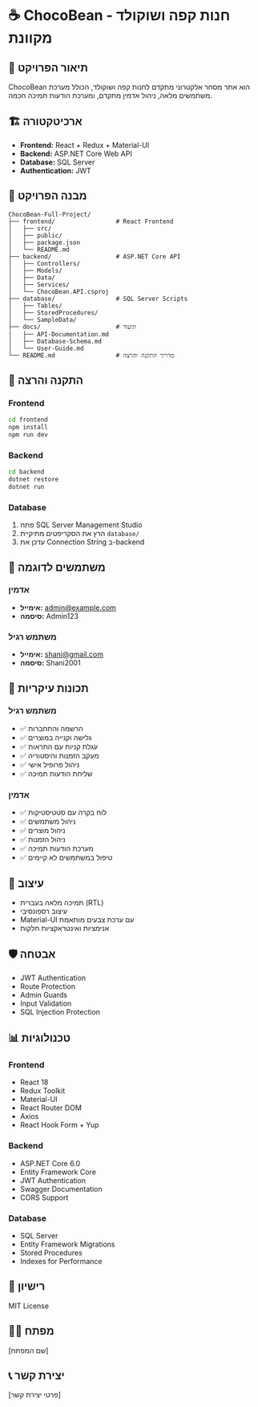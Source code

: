 # ☕ ChocoBean - חנות קפה ושוקולד מקוונת

## 🎯 תיאור הפרויקט
ChocoBean הוא אתר מסחר אלקטרוני מתקדם לחנות קפה ושוקולד, הכולל מערכת משתמשים מלאה, ניהול אדמין מתקדם, ומערכת הודעות תמיכה חכמה.

## 🏗️ ארכיטקטורה
- **Frontend:** React + Redux + Material-UI
- **Backend:** ASP.NET Core Web API
- **Database:** SQL Server
- **Authentication:** JWT

## 📁 מבנה הפרויקט
```
ChocoBean-Full-Project/
├── frontend/                 # React Frontend
│   ├── src/
│   ├── public/
│   ├── package.json
│   └── README.md
├── backend/                  # ASP.NET Core API
│   ├── Controllers/
│   ├── Models/
│   ├── Data/
│   ├── Services/
│   └── ChocoBean.API.csproj
├── database/                 # SQL Server Scripts
│   ├── Tables/
│   ├── StoredProcedures/
│   └── SampleData/
├── docs/                     # תיעוד
│   ├── API-Documentation.md
│   ├── Database-Schema.md
│   └── User-Guide.md
└── README.md                 # מדריך התקנה והרצה
```

## 🚀 התקנה והרצה

### Frontend
```bash
cd frontend
npm install
npm run dev
```

### Backend
```bash
cd backend
dotnet restore
dotnet run
```

### Database
1. פתח SQL Server Management Studio
2. הרץ את הסקריפטים מתיקיית `database/`
3. עדכן את Connection String ב-backend

## 👥 משתמשים לדוגמה

### אדמין
- **אימייל:** admin@example.com
- **סיסמה:** Admin123

### משתמש רגיל
- **אימייל:** shani@gmail.com
- **סיסמה:** Shani2001

## 🔧 תכונות עיקריות

### משתמש רגיל
- ✅ הרשמה והתחברות
- ✅ גלישה וקנייה במוצרים
- ✅ עגלת קניות עם התראות
- ✅ מעקב הזמנות והיסטוריה
- ✅ ניהול פרופיל אישי
- ✅ שליחת הודעות תמיכה

### אדמין
- ✅ לוח בקרה עם סטטיסטיקות
- ✅ ניהול משתמשים
- ✅ ניהול מוצרים
- ✅ ניהול הזמנות
- ✅ מערכת הודעות תמיכה
- ✅ טיפול במשתמשים לא קיימים

## 🎨 עיצוב
- תמיכה מלאה בעברית (RTL)
- עיצוב רספונסיבי
- Material-UI עם ערכת צבעים מותאמת
- אנימציות ואינטראקציות חלקות

## 🛡️ אבטחה
- JWT Authentication
- Route Protection
- Admin Guards
- Input Validation
- SQL Injection Protection

## 📊 טכנולוגיות

### Frontend
- React 18
- Redux Toolkit
- Material-UI
- React Router DOM
- Axios
- React Hook Form + Yup

### Backend
- ASP.NET Core 6.0
- Entity Framework Core
- JWT Authentication
- Swagger Documentation
- CORS Support

### Database
- SQL Server
- Entity Framework Migrations
- Stored Procedures
- Indexes for Performance

## 📝 רישיון
MIT License

## 👨‍💻 מפתח
[שם המפתח]

## 📞 יצירת קשר
[פרטי יצירת קשר]